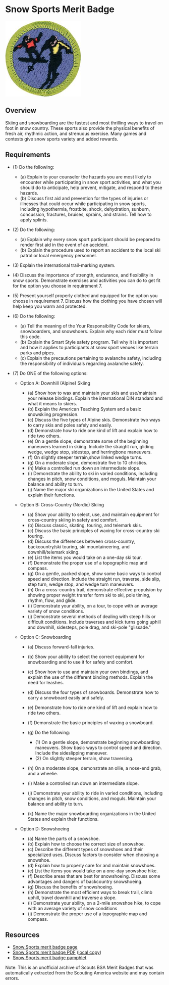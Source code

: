 

# Snow Sports Merit Badge

![Snow Sports Merit Badge](images/snow-sports-merit-badge.jpg)

## Overview



Skiing and snowboarding are the fastest and most thrilling ways to travel on foot in snow country. These sports also provide the physical benefits of fresh air, rhythmic action, and strenuous exercise. Many games and contests give snow sports variety and added rewards.

## Requirements

* (1) Do the following:
    * (a) Explain to your counselor the hazards you are most likely to encounter while participating in snow sport activities, and what you should do to anticipate, help prevent, mitigate, and respond to these hazards.
    * (b) Discuss first aid and prevention for the types of injuries or illnesses that could occur while participating in snow sports, including hypothermia, frostbite, shock, dehydration, sunburn, concussion, fractures, bruises, sprains, and strains. Tell how to apply splints.


* (2) Do the following:
    * (a) Explain why every snow sport participant should be prepared to render first aid in the event of an accident.
    * (b) Explain the procedure used to report an accident to the local ski patrol or local emergency personnel.


* (3) Explain the international trail-marking system.
* (4) Discuss the importance of strength, endurance, and flexibility in snow sports. Demonstrate exercises and activities you can do to get fit for the option you choose in requirement 7.
* (5) Present yourself properly clothed and equipped for the option you choose in requirement 7. Discuss how the clothing you have chosen will help keep you warm and protected.
* (6) Do the following:
    * (a) Tell the meaning of the Your Responsibility Code for skiers, snowboarders, and snowshoers. Explain why each rider must follow this code.
    * (b) Explain the Smart Style safety program. Tell why it is important and how it applies to participants at snow sport venues like terrain parks and pipes.
    * (c) Explain the precautions pertaining to avalanche safety, including the responsibility of individuals regarding avalanche safety.


* (7) Do ONE of the following options:
    * Option A: Downhill (Alpine) Skiing
        * (a) Show how to wax and maintain your skis and use/maintain your release bindings. Explain the international DIN standard and what it means to skiers.
        * (b) Explain the American Teaching System and a basic snowskiing progression.
        * (c) Discuss the five types of Alpine skis. Demonstrate two ways to carry skis and poles safely and easily.
        * (d) Demonstrate how to ride one kind of lift and explain how to ride two others.
        * (e) On a gentle slope, demonstrate some of the beginning maneuvers learned in skiing. Include the straight run, gliding wedge, wedge stop, sidestep, and herringbone maneuvers.
        * (f) On slightly steeper terrain,show linked wedge turns.
        * (g) On a moderate slope, demonstrate five to 10 christies.
        * (h) Make a controlled run down an intermediate slope.
        * (i) Demonstrate the ability to ski in varied conditions, including changes in pitch, snow conditions, and moguls. Maintain your balance and ability to turn.
        * (j) Name the major ski organizations in the United States and explain their functions.


    * Option B: Cross-Country (Nordic) Skiing
        * (a) Show your ability to select, use, and maintain equipment for cross-country skiing in safety and comfort.
        * (b) Discuss classic, skating, touring, and telemark skis.
        * (c) Discuss the basic principles of waxing for cross-country ski touring.
        * (d) Discuss the differences between cross-country, backcountry/ski touring, ski mountaineering, and downhill/telemark skiing.
        * (e) List the items you would take on a one-day ski tour.
        * (f) Demonstrate the proper use of a topographic map and compass.
        * (g) On a gentle, packed slope, show some basic ways to control speed and direction. Include the straight run, traverse, side slip, step turn, wedge stop, and wedge turn maneuvers.
        * (h) On a cross-country trail, demonstrate effective propulsion by showing proper weight transfer form ski to ski, pole timing, rhythm, flow, and glide.
        * (i) Demonstrate your ability, on a tour, to cope with an average variety of snow conditions.
        * (j) Demonstrate several methods of dealing with steep hills or difficult conditions. Include traverses and kick turns going uphill and downhill, sidesteps, pole drag, and ski-pole "glissade."


    * Option C: Snowboarding
        * (a) Discuss forward-fall injuries.
        * (b) Show your ability to select the correct equipment for snowboarding and to use it for safety and comfort.
        * (c) Show how to use and maintain your own bindings, and explain the use of the different binding methods. Explain the need for leashes.
        * (d) Discuss the four types of snowboards. Demonstrate how to carry a snowboard easily and safely.
        * (e) Demonstrate how to ride one kind of lift and explain how to ride two others.
        * (f) Demonstrate the basic principles of waxing a snowboard.
        * (g) Do the following:
            * (1) On a gentle slope, demonstrate beginning snowboarding maneuvers. Show basic ways to control speed and direction. Include the sideslipping maneuver.
            * (2) On slightly steeper terrain, show traversing.


        * (h) On a moderate slope, demonstrate an ollie, a nose-end grab, and a wheelie.
        * (i) Make a controlled run down an intermediate slope.
        * (j) Demonstrate your ability to ride in varied conditions, including changes in pitch, snow conditions, and moguls. Maintain your balance and ability to turn.
        * (k) Name the major snowboarding organizations in the United States and explain their functions.


    * Option D: Snowshoeing
        * (a) Name the parts of a snowshoe.
        * (b) Explain how to choose the correct size of snowshoe.
        * (c) Describe the different types of snowshoes and their specialized uses. Discuss factors to consider when choosing a snowshoe.
        * (d) Explain how to properly care for and maintain snowshoes.
        * (e) List the items you would take on a one-day snowshoe hike.
        * (f) Describe areas that are best for snowshoeing. Discuss some advantages and dangers of backcountry snowshoeing.
        * (g) Discuss the benefits of snowshoeing.
        * (h) Demonstrate the most efficient ways to break trail, climb uphill, travel downhill and traverse a slope.
        * (i) Demonstrate your ability, on a 2-mile snowshoe hike, to cope with an average variety of snow conditions
        * (j) Demonstrate the proper use of a topographic map and compass.






## Resources

- [Snow Sports merit badge page](https://www.scouting.org/merit-badges/snow-sports/)
- [Snow Sports merit badge PDF](https://filestore.scouting.org/filestore/Merit_Badge_ReqandRes/2023_Updates/35951(23)_Snow_Sports_REQ.pdf) ([local copy](files/snow-sports-merit-badge.pdf))
- [Snow Sports merit badge pamphlet](None)

Note: This is an unofficial archive of Scouts BSA Merit Badges that was automatically extracted from the Scouting America website and may contain errors.